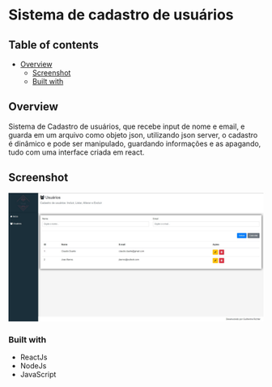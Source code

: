 # Sistema de cadastro de usuários


## Table of contents

- [Overview](#overview)
  - [Screenshot](#screenshot)
  - [Built with](#built-with)


## Overview
Sistema de Cadastro de usuários, que recebe input de nome e email, e guarda em um arquivo como objeto json, utilizando json server, o cadastro é dinâmico e pode ser manipulado, guardando informações e as apagando, tudo com uma interface criada em react.

## Screenshot
![](Screenshot_3.jpg)


### Built with

- ReactJs
- NodeJs
- JavaScript
